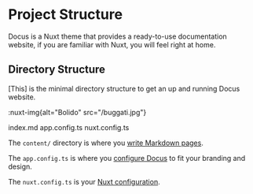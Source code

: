 # Project Structure

Docus is a Nuxt theme that provides a ready-to-use documentation website, if you are familiar with Nuxt, you will feel right at home.

## Directory Structure

[This] is the minimal directory structure to get an up and running Docus website.

:nuxt-img{alt="Bolido" src="/buggati.jpg"}

index.md app.config.ts nuxt.config.ts

The `content/` directory is where you [write Markdown pages](/introduction/writing-pages).

The `app.config.ts` is where you [configure Docus](/introduction/configuration) to fit your branding and design.

The `nuxt.config.ts` is your [Nuxt configuration](https://nuxt.com/docs/getting-started/configuration).
